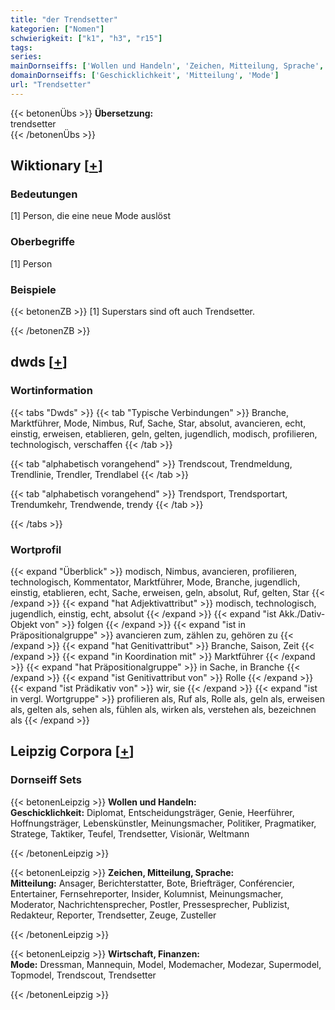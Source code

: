 ```yaml
---
title: "der Trendsetter"
kategorien: ["Nomen"]
schwierigkeit: ["k1", "h3", "r15"]
tags:
series:
mainDornseiffs: ['Wollen und Handeln', 'Zeichen, Mitteilung, Sprache', 'Wirtschaft, Finanzen']
domainDornseiffs: ['Geschicklichkeit', 'Mitteilung', 'Mode']
url: "Trendsetter"
---
```


{{< betonenÜbs >}}
**Übersetzung:**  
trendsetter  
{{< /betonenÜbs >}}

## Wiktionary [[+](https://de.wiktionary.org/wiki/Trendsetter)]

### Bedeutungen
[1] Person, die eine neue Mode auslöst  

### Oberbegriffe
[1] Person  

### Beispiele
{{< betonenZB >}}
[1] Superstars sind oft auch Trendsetter.  

{{< /betonenZB >}}


## dwds [[+](https://www.dwds.de/wb/Trendsetter)]

### Wortinformation
{{< tabs "Dwds" >}}
{{< tab "Typische Verbindungen" >}}
Branche, Marktführer, Mode, Nimbus, Ruf, Sache, Star, absolut, avancieren, echt, einstig, erweisen, etablieren, geln, gelten, jugendlich, modisch, profilieren, technologisch, verschaffen
{{< /tab >}}

{{< tab "alphabetisch vorangehend" >}}
Trendscout, Trendmeldung, Trendlinie, Trendler, Trendlabel
{{< /tab >}}

{{< tab "alphabetisch vorangehend" >}}
Trendsport, Trendsportart, Trendumkehr, Trendwende, trendy
{{< /tab >}}

{{< /tabs >}}

### Wortprofil
{{< expand "Überblick" >}} modisch, Nimbus, avancieren, profilieren, technologisch, Kommentator, Marktführer, Mode, Branche, jugendlich, einstig, etablieren, echt, Sache, erweisen, geln, absolut, Ruf, gelten, Star {{< /expand >}}
{{< expand "hat Adjektivattribut" >}} modisch, technologisch, jugendlich, einstig, echt, absolut {{< /expand >}}
{{< expand "ist Akk./Dativ-Objekt von" >}} folgen {{< /expand >}}
{{< expand "ist in Präpositionalgruppe" >}} avancieren zum, zählen zu, gehören zu {{< /expand >}}
{{< expand "hat Genitivattribut" >}} Branche, Saison, Zeit {{< /expand >}}
{{< expand "in Koordination mit" >}} Marktführer {{< /expand >}}
{{< expand "hat Präpositionalgruppe" >}} in Sache, in Branche {{< /expand >}}
{{< expand "ist Genitivattribut von" >}} Rolle {{< /expand >}}
{{< expand "ist Prädikativ von" >}} wir, sie {{< /expand >}}
{{< expand "ist in vergl. Wortgruppe" >}} profilieren als, Ruf als, Rolle als, geln als, erweisen als, gelten als, sehen als, fühlen als, wirken als, verstehen als, bezeichnen als {{< /expand >}}

## Leipzig Corpora [[+](https://corpora.uni-leipzig.de/en/res?word=Trendsetter&corpusId=deu_newscrawl-public_2018)]

### Dornseiff Sets
{{< betonenLeipzig >}}
**Wollen und Handeln:**  
**Geschicklichkeit:** Diplomat, Entscheidungsträger, Genie, Heerführer, Hoffnungsträger, Lebenskünstler, Meinungsmacher, Politiker, Pragmatiker, Stratege, Taktiker, Teufel, Trendsetter, Visionär, Weltmann  

{{< /betonenLeipzig >}}


{{< betonenLeipzig >}}
**Zeichen, Mitteilung, Sprache:**  
**Mitteilung:** Ansager, Berichterstatter, Bote, Briefträger, Conférencier, Entertainer, Fernsehreporter, Insider, Kolumnist, Meinungsmacher, Moderator, Nachrichtensprecher, Postler, Pressesprecher, Publizist, Redakteur, Reporter, Trendsetter, Zeuge, Zusteller  

{{< /betonenLeipzig >}}


{{< betonenLeipzig >}}
**Wirtschaft, Finanzen:**  
**Mode:** Dressman, Mannequin, Model, Modemacher, Modezar, Supermodel, Topmodel, Trendscout, Trendsetter  

{{< /betonenLeipzig >}}
